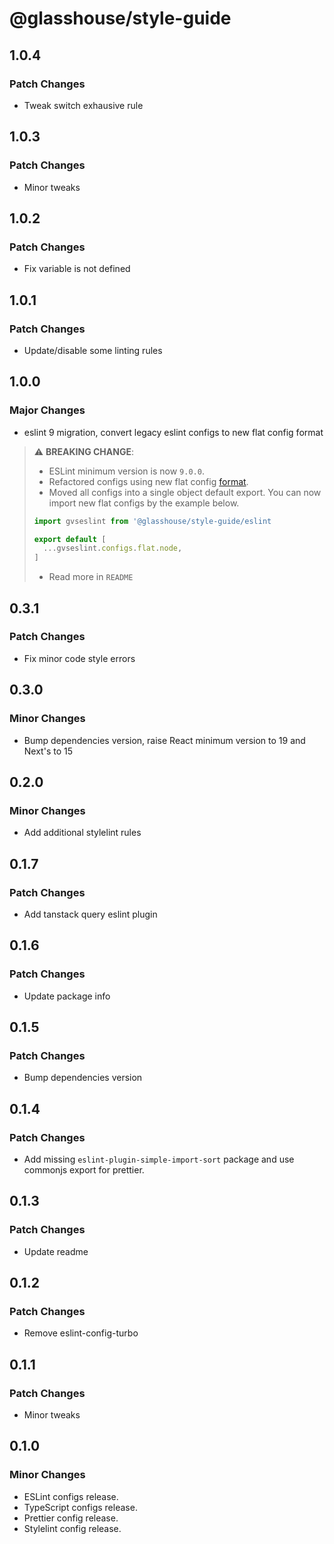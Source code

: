 # @glasshouse/style-guide

## 1.0.4

### Patch Changes

- Tweak switch exhausive rule

## 1.0.3

### Patch Changes

- Minor tweaks

## 1.0.2

### Patch Changes

- Fix variable is not defined

## 1.0.1

### Patch Changes

- Update/disable some linting rules

## 1.0.0

### Major Changes

- eslint 9 migration, convert legacy eslint configs to new flat config format

> :warning: **BREAKING CHANGE**:
>
> - ESLint minimum version is now `9.0.0`.
> - Refactored configs using new flat config [format](https://eslint.org/blog/2022/08/new-config-system-part-2/#main).
> - Moved all configs into a single object default export. You can now import new flat configs by the example below.
>
> ```js
> import gvseslint from '@glasshouse/style-guide/eslint
>
> export default [
> 	...gvseslint.configs.flat.node,
> ]
> ```
>
> - Read more in `README`

## 0.3.1

### Patch Changes

- Fix minor code style errors

## 0.3.0

### Minor Changes

- Bump dependencies version, raise React minimum version to 19 and Next's to 15

## 0.2.0

### Minor Changes

- Add additional stylelint rules

## 0.1.7

### Patch Changes

- Add tanstack query eslint plugin

## 0.1.6

### Patch Changes

- Update package info

## 0.1.5

### Patch Changes

- Bump dependencies version

## 0.1.4

### Patch Changes

- Add missing `eslint-plugin-simple-import-sort` package and use commonjs export for prettier.

## 0.1.3

### Patch Changes

- Update readme

## 0.1.2

### Patch Changes

- Remove eslint-config-turbo

## 0.1.1

### Patch Changes

- Minor tweaks

## 0.1.0

### Minor Changes

- ESLint configs release.
- TypeScript configs release.
- Prettier config release.
- Stylelint config release.
